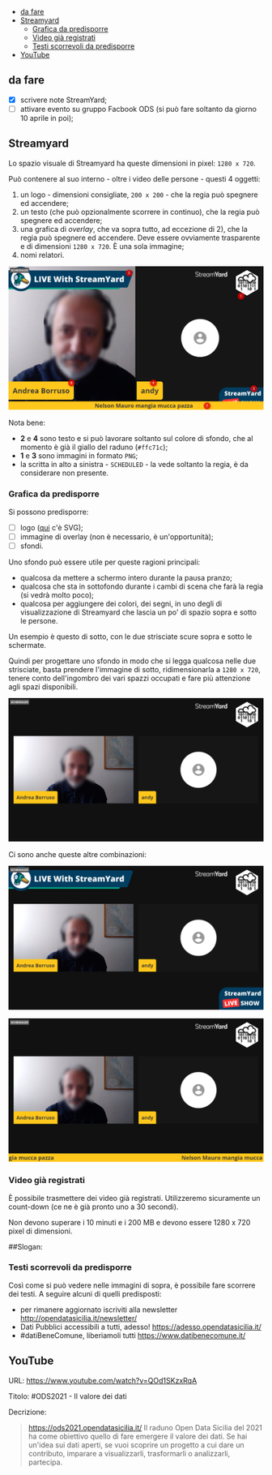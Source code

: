 - [da fare](#da-fare)
- [Streamyard](#streamyard)
  - [Grafica da predisporre](#grafica-da-predisporre)
  - [Video già registrati](#video-già-registrati)
  - [Testi scorrevoli da predisporre](#testi-scorrevoli-da-predisporre)
- [YouTube](#youtube)

## da fare

- [x] scrivere note StreamYard;
- [ ] attivare evento su gruppo Facbook ODS (si può fare soltanto da giorno 10 aprile in poi);

## Streamyard

Lo spazio visuale di Streamyard ha queste dimensioni in pixel: `1280 x 720`.

Può contenere al suo interno - oltre i video delle persone - questi 4 oggetti:

1. un logo - dimensioni consigliate, `200 x 200` - che la regia può spegnere ed accendere;
2. un testo (che può opzionalmente scorrere in continuo), che la regia può spegnere ed accendere;
3. una grafica di *overlay*, che va sopra tutto, ad eccezione di 2), che la regia può spegnere ed accendere. Deve essere ovviamente trasparente e di dimensioni `1280 x 720`. È una sola immagine;
4. nomi relatori.

![](./template/imgs/schema.png)

Nota bene:

- **2** e **4** sono testo e si può lavorare soltanto sul colore di sfondo, che al momento è già il giallo del raduno (`#ffc71c`);
- **1** e **3** sono immagini in formato `PNG`;
- la scritta in alto a sinistra - `SCHEDULED` - la vede soltanto la regia, è da considerare non presente.

### Grafica da predisporre

Si possono predisporre:

- [ ] logo ([qui](./template/imgs/logo%20opendatasicilia_esagonale_marginato.svg) c'è SVG);
- [ ] immagine di overlay (non è necessario, è un'opportunità);
- [ ] sfondi.

Uno sfondo può essere utile per queste ragioni principali:

- qualcosa da mettere a schermo intero durante la pausa pranzo;
- qualcosa che sta in sottofondo durante i cambi di scena che farà la regia (si vedrà molto poco);
- qualcosa per aggiungere dei colori, dei segni, in uno degli di visualizzazione di Streamyard che lascia un po' di spazio sopra e sotto le persone.

Un esempio è questo di sotto, con le due strisciate scure sopra e sotto le schermate.

Quindi per progettare uno sfondo in modo che si legga qualcosa nelle due strisciate, basta prendere l'immagine di sotto, ridimensionarla a `1280 x 720`, tenere conto dell'ingombro dei vari spazzi occupati e fare più attenzione agli spazi disponibili.

![](./template/imgs/sfondo_01.png)

Ci sono anche queste altre combinazioni:

![](./template/imgs/sfondo_02.png)

![](./template/imgs/sfondo_03.png)

### Video già registrati

È possibile trasmettere dei video già registrati. Utilizzeremo sicuramente un count-down (ce ne è già pronto uno a 30 secondi).

Non devono superare i 10 minuti e i 200 MB e devono essere 1280 x 720 pixel di dimensioni.

##Slogan:



### Testi scorrevoli da predisporre

Così come si può vedere nelle immagini di sopra, è possibile fare scorrere dei testi. A seguire alcuni di quelli predisposti:

- per rimanere aggiornato iscriviti alla newsletter http://opendatasicilia.it/newsletter/
- Dati Pubblici accessibili a tutti, adesso! https://adesso.opendatasicilia.it/
- #datiBeneComune, liberiamoli tutti https://www.datibenecomune.it/

## YouTube

URL: <https://www.youtube.com/watch?v=QOd1SKzxRqA>

Titolo: #ODS2021 - Il valore dei dati

Decrizione:

> https://ods2021.opendatasicilia.it/
> Il raduno Open Data Sicilia del 2021 ha come obiettivo quello di fare emergere il valore dei dati.
> Se hai un'idea sui dati aperti, se vuoi scoprire un progetto a cui dare un contributo, imparare a visualizzarli, trasformarli o analizzarli, partecipa.
